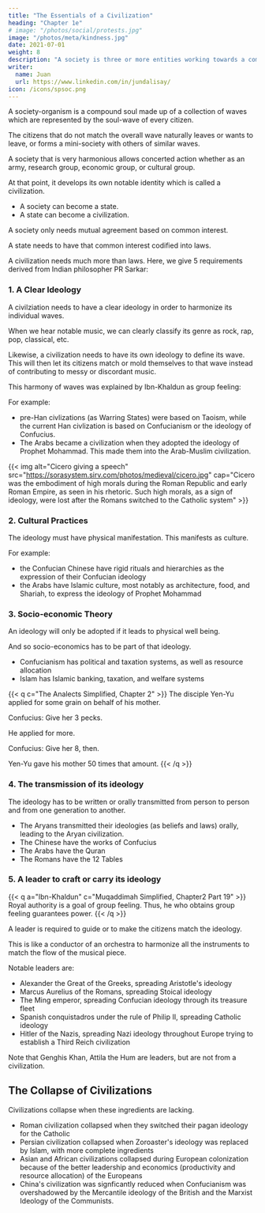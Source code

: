 ```yaml
---
title: "The Essentials of a Civilization"
heading: "Chapter 1e"
# image: "/photos/social/protests.jpg"
image: "/photos/meta/kindness.jpg"
date: 2021-07-01
weight: 8
description: "A society is three or more entities working towards a common interest or goal"
writer:
  name: Juan
  url: https://www.linkedin.com/in/jundalisay/
icon: /icons/spsoc.png
---
```



A society-organism is a compound soul made up of a collection of waves which are represented by the soul-wave of every citizen. 

The citizens that do not match the overall wave naturally leaves or wants to leave, or forms a mini-society with others of similar waves. 

A society that is very harmonious allows concerted action whether as an army, research group, economic group, or cultural group.  

At that point, it develops its own notable identity which is called a civilization. 
- A society can become a state.
- A state can become a civilization. 

A society only needs mutual agreement based on common interest. 

A state needs to have that common interest codified into laws. 

A civilization needs much more than laws. Here, we give 5 requirements derived from Indian philosopher PR Sarkar:



### 1. A Clear Ideology

A civilziation needs to have a clear ideology in order to harmonize its individual waves. 

When we hear notable music, we can clearly classify its genre as rock, rap, pop, classical, etc. 

Likewise, a civilization needs to have its own ideology to define its wave. This will then let its citizens match or mold themselves to that wave instead of contributing to messy or discordant music.

This harmony of waves was explained by Ibn-Khaldun as group feeling:


For example:
- pre-Han civlizations (as Warring States) were based on Taoism, while the current Han civlization is based on Confucianism or the ideology of Confucius. 
- The Arabs became a civilization when they adopted the ideology of Prophet Mohammad. This made them into the Arab-Muslim civilization.  


{{< img alt="Cicero giving a speech" src="https://sorasystem.sirv.com/photos/medieval/cicero.jpg" cap="Cicero was the embodiment of high morals during the Roman Republic and early Roman Empire, as seen in his rhetoric. Such high morals, as a sign of ideology, were lost after the Romans switched to the Catholic system" >}}


<!-- Much of your energy is misused due to the ignorance of your own self and the destination towards which you are moving. This misuse of energy is bound to cause destruction. -->


### 2. Cultural Practices 

The ideology must have physical manifestation. This manifests as culture. 

For example:
- the Confucian Chinese have rigid rituals and hierarchies as the expression of their Confucian ideology 
- the Arabs have Islamic culture, most notably as architecture, food, and Shariah, to express the ideology of Prophet Mohammad

<!-- Everyone has a physical structure. The problem with every individual is to produce more and more ectoplasmic stuff by the body and then to convert it into consciousness. 

There should be a proper process for this conversion. Spiritual cult consists of the conversion of the five rudimental factors into ectoplasmic stuff and then into consciousness through a special scientific process. 

This is a process of metamorphosis. Spiritual cult therefore, is indispensable. But only spiritual ideology and spiritual philosophy will not do. -->

### 3. Socio-economic Theory

<!-- Asti and Bhati is -->

An ideology will only be adopted if it leads to physical well being. 

And so socio-economics has to be part of that ideology. 

- Confucianism has political and taxation systems, as well as resource allocation 
- Islam has Islamic banking, taxation, and welfare systems


{{< q c="The Analects Simplified, Chapter 2" >}}
The disciple Yen-Yu applied for some grain on behalf of his mother. 

Confucius: Give her 3 pecks.

He applied for more. 

Confucius: Give her 8, then.

Yen-Yu gave his mother 50 times that amount.
{{< /q >}}


<!-- ### 4. Social outlook
A socio-economic theory is of no use but for this fraternal feeling. 
 -->

### 4. The transmission of its ideology

The ideology has to be written or orally transmitted from person to person and from one generation to another.

- The Aryans transmitted their ideologies (as beliefs and laws) orally, leading to the Aryan civilization. 
- The Chinese have the works of Confucius
- The Arabs have the Quran
- The Romans have the 12 Tables



### 5. A leader to craft or carry its ideology

{{< q a="Ibn-Khaldun" c="Muqaddimah Simplified, Chapter2 Part 19" >}}
Royal authority is a goal of group feeling. Thus, he who obtains group feeling guarantees power.
{{< /q >}}

A leader is required to guide or to make the citizens match the ideology. 

This is like a conductor of an orchestra to harmonize all the instruments to match the flow of the musical piece. 

Notable leaders are:
- Alexander the Great of the Greeks, spreading Aristotle's ideology
- Marcus Aurelius of the Romans, spreading Stoical ideology
- The Ming emperor, spreading Confucian ideology through its treasure fleet
- Spanish conquistadros under the rule of Philip II, spreading Catholic ideology
- Hitler of the Nazis, spreading Nazi ideology throughout Europe trying to establish a Third Reich civilization

Note that Genghis Khan, Attila the Hum are leaders, but are not from a civilization. 


## The Collapse of Civilizations

Civilizations collapse when these ingredients are lacking. 

- Roman civilization collapsed when they switched their pagan ideology for the Catholic
- Persian civilization collapsed when Zoroaster's ideology was replaced by Islam, with more complete ingredients
- Asian and African civilizations collapsed during European colonization because of the better leadership and economics (productivity and resource allocation) of the Europeans
- China's civilization was signficantly reduced when Confucianism was overshadowed by the Mercantile ideology of the British and the Marxist Ideology of the Communists. 


<!-- Societies are created when indvidual people come together under a common interest to achieve something. For example:
- a group of military countries form an alliance for mutual defense or to attack another country
- a group of criminals agree to join forces to be a crime syndicate
- a group of teenagers agree to meet after school to start a rock band

All such alliances, syndicates, and bands are societies that require its members to agree to be part of the group or project. This agreement is an imposition which requires the members to follow do's and dont's which then is the basis for the morals of that group. 

Since morals are the basis for the creation of societies, then the decline of morals are the cause of a society's voluntary dissolution, whether a rock band or a civilization. All long-running civilizations are rooted in their own indigenous moral system. Their morals make their way into their laws which then regulates the egos of its citizens in order to create those long-running civilizations. -->

<!-- Long-running empires have their morals baked into their laws and traditions:
- The Romans had their Roman morals
- The Holy Roman empire had Catholicism
- The Chinese had Confucianism
- The Persians had 
- The Indians have Hinduism
- The Americans have liberalism which specifically rejects monarchy

In contrast, short-running empires usually have laws based on a single genius founder like Genghis Khan, Alexander the Great, or Napoleon Bonaparte. Their laws, and the morals that glue their empires, vanishes after the founder dies or after [three generations from the founder](https://business.smu.edu.sg/master-wealth-management/lkcsb-community/how-beat-third-generation-curse).


The empire declines or is destroyed when their moral systems get overturned or cancelled:
- Roman morals were destroyed by the Catholic Church from Constantine
- The Holy Roman Empire was destroyed by the Protestant Reformation
- Persia was destroyed by Islam from Arabia, with its Zoroastrian morals mutating into Shia Islam

- America's liberalism is slowly being destroyed by neoliberalism which creates an unseen monarchy through its oligarchs

Some people wrongly attribute the collapse of empires to decadence or its citizens being selfish. This is not entirely true because the decadence might or might not be a sign of a changing moral system.
- Rome was decadent under Caligula and Nero, but was still very much intact hundreds of years afterwards.
- China was decadent during its Ming period, but we still consider its replacement Qing as part of the Chinese empire -->
<!-- 
#The deline of morals leads to collapse  What is common to the decline of all great powers and empires

Roman morals https://en.wikipedia.org/wiki/Mos_maiorum

 -->
